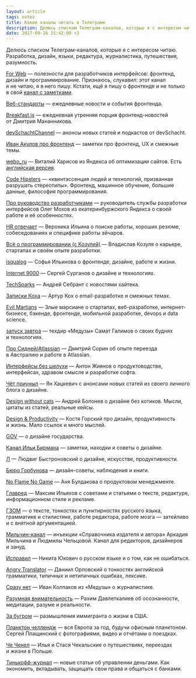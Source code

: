 ```yaml
---
layout: article
tags: notes
title: Какие каналы читать в Телеграме
description: Делюсь списком Телеграм-каналов, которые я с интересом читаю. Разработка, дизайн, языки, редактура, журналистика, путешествия, разумность.
date: 2017-09-16 15:42:00 +3
---
```

<p class="subtitle">Делюсь списком Телеграм-каналов, которые я с интересом читаю. Разработка, дизайн, языки, редактура, журналистика, путешествия, разумность.</p>

[For Web](https://t.me/forwebdev) — полезности для разработчиков интерфейсов: фронтенд, дизайн и программирование. Признаюсь, слукавил: этот канал я не читаю, я в него пишу. Кстати, ещё я пишу о фронтенде и не только в свой [канал с заметками](https://t.me/andrew_r_notes).

[Веб-стандарты](https://t.me/webstandards_ru) — ежедневные новости и события фронтенда.

[Breakfast.js](https://t.me/breakfastjs) — ежедневная утренняя порция фронтенд-новостей от Дмитрия Мананникова.

[devSchachtChannel](https://t.me/devSchachtChannel) — анонсы новых статей и подкастов от devSchacht.

[Иван Акулов про фронтенд](https://t.me/iamakulov_channel) — заметки про фронтенд, UX и смежные темы.

[webo_ru](https://t.me/webo_ru) — Виталий Харисов из Яндекса об оптимизации сайтов. Есть [английская версия](https://t.me/webo_en).

[Code Hipsters](https://t.me/codehipsters) — «квинтэссенция людей и технологий, призванная разрушать стереотипы». Фронтенд, машинное обучение, большие данные, философия программирования.

[Про руководство разработчиками](https://t.me/teamleading) — руководитель службы разработки интерфейсов Олег Мохов из екатеринбуржского Яндекса о своей работе и её особенностях.

[HR отвечает](https://t.me/ask_catwomenko) — Вероника Ильина о поиске работы, хороших резюме, собеседованиях и специфике работы эйчаров.

[Всё о программировании (с Козулей)](https://t.me/PROprgmr) — Владислав Козуля о карьере, стартапах и своём опыте разработки.

[isqualog](https://t.me/isqualog) — Софья Ильинова о фронтенде, дизайне, работе и жизни.

[Internet 9000](https://t.me/internet9000) — Сергей Сурганов о дизайне и технологиях.

[TechSparks](https://t.me/techsparks) — Андрей Себрант с новостями хайтека.

[Записки Коха](https://t.me/emaildev) — Артур Кох о email-разработке и смежных темах.

[Evil Martians](https://t.me/evilmartians) — Злые марсиане о стартапах, веб-разработке, интернет-бизнесе, бэкенде, фронтенде, мобильной разработке, devops и data science.

[запуск завтра](https://t.me/ctodaily) — техдир «Медузы» Самат Галимов о своих буднях и технологиях.

[Про Сидней/Atlassian](https://t.me/dmitriisorin) — Дмитрий Сорин об опыте переезда в Австралию и работе в Atlassian.

[Интерфейсы без шелухи](https://t.me/dangry) — Антон Жиянов о продуктоводстве, интерфейсах, здравом смысле и разработке софта.

[Чёт приуныл](https://t.me/priunil) — Ян Хацкевич с анонсами новых статей из своего личного блога о дизайне.

[Design without cats](https://t.me/design_without_cats) — Андрей Болонев о дизайне без котиков. Мысли, цитаты из статей, реальные кейсы.

[Design & Productivity](https://t.me/desprod) — Костя Горский про дизайн, продуктивность и жизнь. Мало ссылок и много мыслей.

[GOV](https://t.me/govdesign) — о дизайне государства.

[Канал Ильи Бирмана](https://t.me/ilyabirman_channel) — заметки, находки и советы о дизайне.

[Л](https://t.me/ldwg_channel) — Людвиг Быстроновский о дизайне, искусстве, продуктивности.

[Бюро Горбунова](https://t.me/bureaugorbunov) — дизайн-советы, наблюдения и книги.

[No Flame No Game](https://t.me/proproduct) — Аня Булдакова о продуктовом менеджменте.

[Главред](https://t.me/glvrdru) — Максим Ильяхов с советами и статьями о тексте, редактуре, информационном стиле и рекламе.

[ГЗОМ](https://t.me/gzombify) — о тексте, тонкостях и пунктирностях русского языка, грамматике и стилистике, работе редактора, работе мозга — затейливо и с внятной аргументацией.

[Мильчин-канал](https://t.me/milchinchannel) — инъекции «Справочника издателя и автора» Аркадия Мильчина и Людмилы Чельцовой. Канал для редакторов, дизайнеров и зануд.

[Исправил](https://t.me/ispravil) — Никита Юкович о русском языке и о том, как не ошибаться.

[Angry Translator](https://t.me/angrytranslator) — Даниил Орловский о тонкостях английской грамматики, типичных и нетипичных ошибках, лексике.

[Сразу нет](https://t.me/srazunet) — Иван Колпаков из «Медузы» о журналистике.

[Разумная внимательность](https://t.me/mindfool) — Рахим Давлеткалиев об осознанности, медитации, разуме и реальности.

[За бугром](https://t.me/za_bugrom) — размышления иммигранта о жизни в США.

[Планктон челлендж](https://t.me/planktonchallenge) — вся Европа за год, будучи офисным планктоном. Сергей Плащинский с фотографиями, видео и отчётами о поездках.

[Че Ченел](https://t.me/chechannel) — Илья и Стася Чекальские о путешествиях, переездах и жизни в Польше.

[Тинькофф-журнал](https://t.me/tinkoffjournal) — новые cтатьи об управлении деньгами. Как экономить, вкладывать, защищать свои права и общаться с банками.
